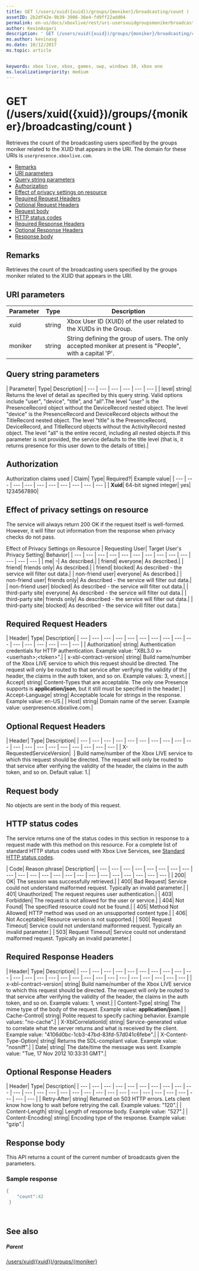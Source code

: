 ```yaml
---
title: GET (/users/xuid({xuid})/groups/{moniker}/broadcasting/count )
assetID: 2b2df42e-9b39-3906-36e4-fd9ff22add04
permalink: en-us/docs/xboxlive/rest/uri-usersxuidgroupsmonikerbroadcastingcountget.html
author: KevinAsgari
description: ' GET (/users/xuid({xuid})/groups/{moniker}/broadcasting/count )'
ms.author: kevinasg
ms.date: 10/12/2017
ms.topic: article


keywords: xbox live, xbox, games, uwp, windows 10, xbox one
ms.localizationpriority: medium
---
```



# GET (/users/xuid({xuid})/groups/{moniker}/broadcasting/count )
Retrieves the count of the broadcasting users specified by the groups moniker related to the XUID that appears in the URI. 
The domain for these URIs is `userpresence.xboxlive.com`.
 
  * [Remarks](#ID4EV)
  * [URI parameters](#ID4E5)
  * [Query string parameters](#ID4EJB)
  * [Authorization](#ID4EKC)
  * [Effect of privacy settings on resource](#ID4EQD)
  * [Required Request Headers](#ID4EEH)
  * [Optional Request Headers](#ID4EMBAC)
  * [Request body](#ID4EMCAC)
  * [HTTP status codes](#ID4EXCAC)
  * [Required Response Headers](#ID4E3GAC)
  * [Optional Response Headers](#ID4EMJAC)
  * [Response body](#ID4E5KAC)
 
<a id="ID4EV"></a>

 
## Remarks
 
Retrieves the count of the broadcasting users specified by the groups moniker related to the XUID that appears in the URI.
  
<a id="ID4E5"></a>

 
## URI parameters
 
| Parameter| Type| Description| 
| --- | --- | --- | 
| xuid| string| Xbox User ID (XUID) of the user related to the XUIDs in the Group.| 
| moniker| string| String defining the group of users. The only accepted moniker at present is "People", with a capital 'P'.| 
  
<a id="ID4EJB"></a>

 
## Query string parameters
 
| Parameter| Type| Description| 
| --- | --- | --- | --- | --- | --- | 
| level| string| Returns the level of detail as specified by this query string. Valid options include "user", "device", "title", and "all".The level "user" is the PresenceRecord object without the DeviceRecord nested object. The level "device" is the PresenceRecord and DeviceRecord objects without the TitleRecord nested object. The level "title" is the PresenceRecord, DeviceRecord, and TitleRecord objects without the ActivityRecord nested object. The level "all" is the entire record, including all nested objects.If this parameter is not provided, the service defaults to the title level (that is, it returns presence for this user down to the details of title).| 
  
<a id="ID4EKC"></a>

 
## Authorization
 
Authorization claims used | Claim| Type| Required?| Example value| 
| --- | --- | --- | --- | --- | --- | --- | --- | --- | --- | 
| <b>Xuid</b>| 64-bit signed integer| yes| 1234567890| 
  
<a id="ID4EQD"></a>

 
## Effect of privacy settings on resource
 
The service will always return 200 OK if the request itself is well-formed. However, it will filter out information from the response when privacy checks do not pass.
 
Effect of Privacy Settings on Resource | Requesting User| Target User's Privacy Setting| Behavior| 
| --- | --- | --- | --- | --- | --- | --- | --- | --- | --- | --- | --- | --- | 
| me| -| As described.| 
| friend| everyone| As described.| 
| friend| friends only| As described.| 
| friend| blocked| As described - the service will filter out data.| 
| non-friend user| everyone| As described.| 
| non-friend user| friends only| As described - the service will filter out data.| 
| non-friend user| blocked| As described - the service will filter out data.| 
| third-party site| everyone| As described - the service will filter out data.| 
| third-party site| friends only| As described - the service will filter out data.| 
| third-party site| blocked| As described - the service will filter out data.| 
  
<a id="ID4EEH"></a>

 
## Required Request Headers
 
| Header| Type| Description| 
| --- | --- | --- | --- | --- | --- | --- | --- | --- | --- | --- | --- | --- | --- | --- | --- | 
| Authorization| string| Authentication credentials for HTTP authentication. Example value: "XBL3.0 x=&lt;userhash>;&lt;token>".| 
| x-xbl-contract-version| string| Build name/number of the Xbox LIVE service to which this request should be directed. The request will only be routed to that service after verifying the validity of the header, the claims in the auth token, and so on. Example values: 3, vnext.| 
| Accept| string| Content-Types that are acceptable. The only one Presence supports is <b>application/json</b>, but it still must be specified in the header.| 
| Accept-Language| string| Acceptable locale for strings in the response. Example value: en-US.| 
| Host| string| Domain name of the server. Example value: userpresence.xboxlive.com.| 
  
<a id="ID4EMBAC"></a>

 
## Optional Request Headers
 
| Header| Type| Description| 
| --- | --- | --- | --- | --- | --- | --- | --- | --- | --- | --- | --- | --- | --- | --- | --- | --- | --- | --- | 
| X-RequestedServiceVersion|  | Build name/number of the Xbox LIVE service to which this request should be directed. The request will only be routed to that service after verifying the validity of the header, the claims in the auth token, and so on. Default value: 1.| 
  
<a id="ID4EMCAC"></a>

 
## Request body
 
No objects are sent in the body of this request.
  
<a id="ID4EXCAC"></a>

 
## HTTP status codes
 
The service returns one of the status codes in this section in response to a request made with this method on this resource. For a complete list of standard HTTP status codes used with Xbox Live Services, see [Standard HTTP status codes](../../additional/httpstatuscodes.md).
 
| Code| Reason phrase| Description| 
| --- | --- | --- | --- | --- | --- | --- | --- | --- | --- | --- | --- | --- | --- | --- | --- | --- | --- | --- | --- | --- | --- | 
| 200| OK| The session was successfully retrieved.| 
| 400| Bad Request| Service could not understand malformed request. Typically an invalid parameter.| 
| 401| Unauthorized| The request requires user authentication.| 
| 403| Forbidden| The request is not allowed for the user or service.| 
| 404| Not Found| The specified resource could not be found.| 
| 405| Method Not Allowed| HTTP method was used on an unsupported content type.| 
| 406| Not Acceptable| Resource version is not supported.| 
| 500| Request Timeout| Service could not understand malformed request. Typically an invalid parameter.| 
| 503| Request Timeout| Service could not understand malformed request. Typically an invalid parameter.| 
  
<a id="ID4E3GAC"></a>

 
## Required Response Headers
 
| Header| Type| Description| 
| --- | --- | --- | --- | --- | --- | --- | --- | --- | --- | --- | --- | --- | --- | --- | --- | --- | --- | --- | --- | --- | --- | --- | --- | --- | 
| x-xbl-contract-version| string| Build name/number of the Xbox LIVE service to which this request should be directed. The request will only be routed to that service after verifying the validity of the header, the claims in the auth token, and so on. Example values: 1, vnext.| 
| Content-Type| string| The mime type of the body of the request. Example value: <b>application/json</b>.| 
| Cache-Control| string| Polite request to specify caching behavior. Example values: "no-cache".| 
| X-XblCorrelationId| string| Service-generated value to correlate what the server returns and what is received by the client. Example value: "4106d0bc-1cb3-47bd-83fd-57d041c6febe".| 
| X-Content-Type-Option| string| Returns the SDL-compliant value. Example value: "nosniff".| 
| Date| string| The date/time the message was sent. Example value: "Tue, 17 Nov 2012 10:33:31 GMT".| 
  
<a id="ID4EMJAC"></a>

 
## Optional Response Headers
 
| Header| Type| Description| 
| --- | --- | --- | --- | --- | --- | --- | --- | --- | --- | --- | --- | --- | --- | --- | --- | --- | --- | --- | --- | --- | --- | --- | --- | --- | --- | --- | --- | 
| Retry-After| string| Returned on 503 HTTP errors. Lets client know how long to wait before retrying the call. Example values: "120".| 
| Content-Length| string| Length of response body. Example value: "527".| 
| Content-Encoding| string| Encoding type of the response. Example value: "gzip".| 
  
<a id="ID4E5KAC"></a>

 
## Response body
 
This API returns a count of the current number of broadcasts given the parameters.
 
<a id="ID4EGLAC"></a>

 
### Sample response
 

```cpp
{
    "count":42
 }

         
```

   
<a id="ID4EQLAC"></a>

 
## See also
 
<a id="ID4ESLAC"></a>

 
##### Parent 

[/users/xuid({xuid})/groups/{moniker}](uri-usersxuidgroupsmoniker.md)

   